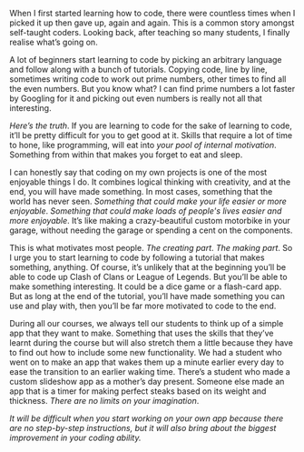 When I first started learning how to code, there were countless times when I picked it up then gave up, again and again. This is a common story amongst self-taught coders. Looking back, after teaching so many students, I finally realise what’s going on. 

A lot of beginners start learning to code by picking an arbitrary language and follow along with a bunch of tutorials. Copying code, line by line, sometimes writing code to work out prime numbers, other times to find all the even numbers. But you know what? I can find prime numbers a lot faster by Googling for it and picking out even numbers is really not all that interesting. 

*Here’s the truth*. If you are learning to code for the sake of learning to code, it’ll be pretty difficult for you to get good at it. Skills that require a lot of time to hone, like programming, will eat into *your pool of internal motivation*. Something from within that makes you forget to eat and sleep. 

I can honestly say that coding on my own projects is one of the most enjoyable things I do. It combines logical thinking with creativity, and at the end, you will have made something. In most cases, something that the world has never seen. *Something that could make your life easier or more enjoyable*. *Something that could make loads of people's lives easier and more enjoyable*. It’s like making a crazy-beautiful custom motorbike in your garage, without needing the garage or spending a cent on the components. 

This is what motivates most people. *The creating part*. *The making part*. So I urge you to start learning to code by following a tutorial that makes something, anything. Of course, it’s unlikely that at the beginning you’ll be able to code up Clash of Clans or League of Legends. But you’ll be able to make something interesting. It could be a dice game or a flash-card app. But as long at the end of the tutorial, you’ll have made something you can use and play with, then you’ll be far more motivated to code to the end. 

During all our courses, we always tell our students to think up of a simple app that they want to make. Something that uses the skills that they’ve learnt during the course but will also stretch them a little because they have to find out how to include some new functionality. We had a student who went on to make an app that wakes them up a minute earlier every day to ease the transition to an earlier waking time. There’s a student who made a custom slideshow app as a mother’s day present. Someone else made an app that is a timer for making perfect steaks based on its weight and thickness. *There are no limits on your imagination*. 

*It will be difficult when you start working on your own app because there are no step-by-step instructions, but it will also bring about the biggest improvement in your coding ability.*